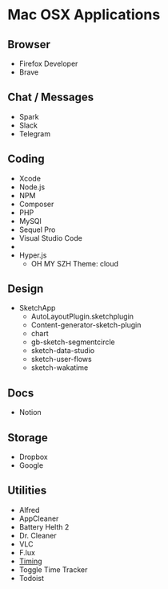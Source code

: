 # Mac OSX Applications


## Browser

- Firefox Developer
- Brave

## Chat / Messages

- Spark
- Slack
- Telegram


## Coding

- Xcode
- Node.js
- NPM
- Composer
- PHP
- MySQl
- Sequel Pro
- Visual Studio Code
- 
- Hyper.js
	- OH MY SZH Theme: cloud

## Design

- SketchApp
	- AutoLayoutPlugin.sketchplugin
	- Content-generator-sketch-plugin
	- chart
	- gb-sketch-segmentcircle
	- sketch-data-studio
	- sketch-user-flows
	- sketch-wakatime

## Docs

- Notion


## Storage

- Dropbox
- Google 


## Utilities

- Alfred
- AppCleaner
- Battery Helth 2
- Dr. Cleaner
- VLC
- F.lux
- [Timing](https://timingapp.com/)
- Toggle Time Tracker
- Todoist

